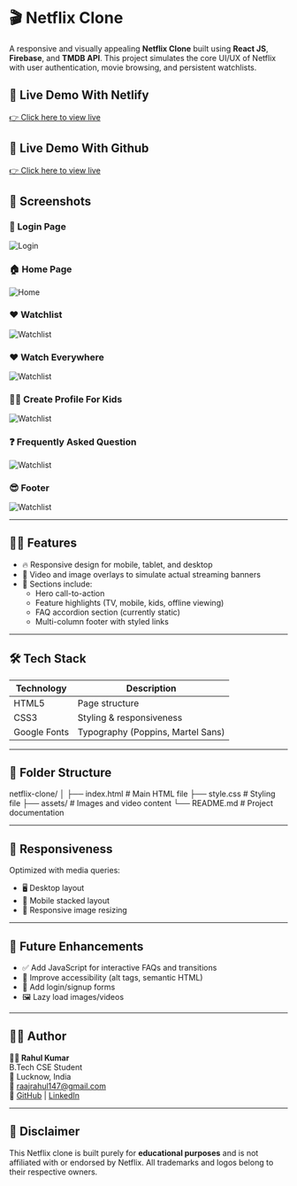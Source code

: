 
# 🎬 Netflix Clone

A responsive and visually appealing **Netflix Clone** built using **React JS**, **Firebase**, and **TMDB API**. This project simulates the core UI/UX of Netflix with user authentication, movie browsing, and persistent watchlists.

## 🔗 Live Demo With Netlify
[👉 Click here to view live](https://net-flix-clone-rahul11f.netlify.app/) 
 
 ## 🔗 Live Demo With Github 
[👉 Click here to view live](https://rahul11f.github.io/Netflix-Cone-Website/)  

> 
## 📸 Screenshots

### 🔐 Login Page
![Login](assets/screenshots/S1.png)

### 🏠 Home Page
![Home](assets/screenshots/S2.png)

### ❤️ Watchlist
![Watchlist](assets/screenshots/S3.png)

### ❤️ Watch Everywhere
![Watchlist](assets/screenshots/S4.png)

### 🙋🏻 Create Profile For Kids
![Watchlist](assets/screenshots/S5.png)

### ❓ Frequently Asked Question
![Watchlist](assets/screenshots/S6.png)

### 😎 Footer
![Watchlist](assets/screenshots/S7.png)

---
## 🧑‍💻 Features

- 🔥 Responsive design for mobile, tablet, and desktop
- 🎥 Video and image overlays to simulate actual streaming banners
- 📝 Sections include:
  - Hero call-to-action
  - Feature highlights (TV, mobile, kids, offline viewing)
  - FAQ accordion section (currently static)
  - Multi-column footer with styled links

---

## 🛠️ Tech Stack

| Technology   | Description               |
|--------------|---------------------------|
| HTML5        | Page structure            |
| CSS3         | Styling & responsiveness  |
| Google Fonts | Typography (Poppins, Martel Sans) |

---

## 📁 Folder Structure

netflix-clone/
│
├── index.html # Main HTML file
├── style.css # Styling file
├── assets/ # Images and video content
└── README.md # Project documentation


---

## 📱 Responsiveness

Optimized with media queries:
- 🖥 Desktop layout
- 📱 Mobile stacked layout
- 📐 Responsive image resizing

---

## 🚀 Future Enhancements

- ✅ Add JavaScript for interactive FAQs and transitions
- 🧠 Improve accessibility (alt tags, semantic HTML)
- 🛒 Add login/signup forms
- 🖼 Lazy load images/videos

---

## 🧑‍🎓 Author

**👨‍💻 Rahul Kumar**  
B.Tech CSE Student  
📍 Lucknow, India  
📧 raajrahul147@gmail.com  
🔗 [GitHub](https://github.com/rahul11f) | [LinkedIn](https://www.linkedin.com/in/rahul-kumar147)

---

## 📜 Disclaimer

This Netflix clone is built purely for **educational purposes** and is not affiliated with or endorsed by Netflix. All trademarks and logos belong to their respective owners.


